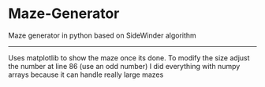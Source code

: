 # Maze-Generator
Maze generator in python based on SideWinder algorithm

---

Uses matplotlib to show the maze once its done.
To modify the size adjust the number at line 86 (use an odd number)
I did everything with numpy arrays because it can handle really large mazes
